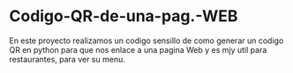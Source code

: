 # Codigo-QR-de-una-pag.-WEB

En este proyecto realizamos un codigo sensillo de como generar un codigo QR en python para que nos enlace a una pagina Web y es mjy util para restaurantes, para ver su menu.

